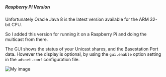##### Raspberry PI Version
Unfortunately Oracle Java 8 is the latest version available for the ARM 32-bit CPU.

So I added this version for running it on a Raspberry Pi and doing the multicast from there.

The GUI shows the status of your Unicast shares, and the Basestation Port data. However the display is optional, by
using the ```gui.enable``` option setting in the ```adsnet.conf``` configuration file.

![My image](https://raw.githubusercontent.com/srsampson/ADSNet/master/sample.png?token=AKW2NYZWV3LDW755PE47SHK4Z4UIO)
